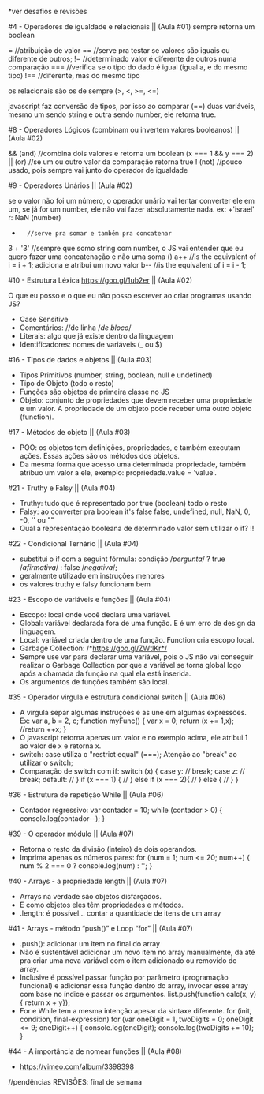 *ver desafios e revisões

#4 - Operadores de igualdade e relacionais || (Aula #01)
sempre retorna um boolean

=       //atribuição de valor
==      //serve pra testar se valores são iguais ou diferente de outros;
!=      //determinado valor é diferente de outros numa comparação
===     //verifica se o tipo do dado é igual (igual a, e do mesmo tipo)
!==     //diferente, mas do mesmo tipo

os relacionais são os de sempre (>, <, >=, <=)

javascript faz conversão de tipos, por isso ao comparar (==) duas variáveis, mesmo um sendo string e outra sendo number, ele retorna true.

#8 - Operadores Lógicos (combinam ou invertem valores booleanos) || (Aula #02)

&& (and)    //combina dois valores e retorna um boolean (x === 1 && y === 2)
|| (or)     //se um ou outro valor da comparação retorna true
! (not)     //pouco usado, pois sempre vai junto do operador de igualdade

#9 - Operadores Unários || (Aula #02)

se o valor não foi um número, o operador unário vai tentar converter ele em um, se já for um number, ele não vai fazer absolutamente nada.
ex: +'israel' r: NaN (number)
+       //serve pra somar e também pra concatenar
3 + '3' //sempre que somo string com number, o JS vai entender que eu quero fazer uma concatenação e não uma soma
()
a++     //is the equivalent of i = i + 1; adiciona e atribui um novo valor
b--     //is the equivalent of i = i - 1;

#10 - Estrutura Léxica https://goo.gl/1ub2er || (Aula #02)

O que eu posso e o que eu não posso escrever ao criar programas usando JS?
- Case Sensitive
- Comentários: //de linha /*de bloco*/
- Literais: algo que já existe dentro da linguagem
- Identificadores: nomes de variáveis (_ ou $)

#16 - Tipos de dados e objetos || (Aula #03)

- Tipos Primitivos (number, string, boolean, null e undefined) 
- Tipo de Objeto (todo o resto)
- Funções são objetos de primeira classe no JS
- Objeto: conjunto de propriedades que devem receber uma propriedade e um valor. A propriedade de um objeto pode receber uma outro objeto (function).

#17 - Métodos de objeto || (Aula #03)

- POO: os objetos tem definições, propriedades, e também executam ações. Essas ações são os métodos dos objetos.
- Da mesma forma que acesso uma determinada propriedade, também atribuo um valor a ele, exemplo: propriedade.value = 'value'.

#21 - Truthy e Falsy || (Aula #04)

- Truthy: tudo que é representado por true (boolean)
todo o resto
- Falsy: ao converter pra boolean it's false
false, undefined, null, NaN, 0, -0, '' ou ""
- Qual a representação booleana de determinado valor sem utilizar o if?
!!

#22 - Condicional Ternário || (Aula #04)

- substitui o if com a seguint fórmula: 
condição /*pergunta*/ ? true /*afirmativa*/ : false /*negativa*/;
- geralmente utilizado em instruções menores
- os valores truthy e falsy funcionam bem

#23 - Escopo de variáveis e funções || (Aula #04)

- Escopo: local onde você declara uma variável.
- Global: variável declarada fora de uma função. E é um erro de design da linguagem.
- Local: variável criada dentro de uma função. Function cria escopo local.
- Garbage Collection: /*https://goo.gl/ZWtlKr*/
- Sempre use var para declarar uma variável, pois o JS não vai conseguir realizar o Garbage Collection por que a variável se torna global logo após a chamada da função na qual ela está inserida.
- Os argumentos de funções também são local.

#35 - Operador virgula e estrutura condicional switch || (Aula #06)

- A vírgula separ algumas instruções e as une em algumas expressões.
Ex: 
var a, b = 2, c;
function myFunc() {
    var x = 0;
    return (x += 1,x);
    //return ++x;
}
- O javascript retorna apenas um valor e no exemplo acima, ele atribui 1 ao valor de x e retorna x.
- switch: case utiliza o "restrict equal" (===); Atenção ao "break" ao utilizar o switch;
- Comparação de switch com if:
switch (x) {
    case y:
    //
    break;
    case z:
    //
    break;
    default:
    //
}
if (x === 1) {
        //
    } else if (x === 2){
        //
    } else {
        //
    }
}

#36 - Estrutura de repetição While || (Aula #06)

- Contador regressivo:
var contador = 10;
while (contador > 0) {
    console.log(contador--);
}

#39 - O operador módulo || (Aula #07)

- Retorna o resto da divisão (inteiro) de dois operandos.
- Imprima apenas os números pares:
for (num = 1; num <= 20; num++) {
    num % 2 === 0 ? console.log(num) : '';
}

#40 - Arrays - a propriedade length || (Aula #07)

- Arrays na verdade são objetos disfarçados.
- E como objetos eles têm propriedades e métodos.
- .length: é possível...
contar a quantidade de itens de um array


#41 - Arrays - método “push()” e Loop “for” || (Aula #07)

- .push(): adicionar um item no final do array
- Não é sustentável adicionar um novo item no array manualmente, da até pra criar uma nova variável com o item adicionado ou removido do array.
- Inclusive é possível passar função por parâmetro (programação funcional) e adicionar essa função dentro do array, invocar esse array com base no índice e passar os argumentos.
list.push(function calc(x, y){ return x + y});
- For e While tem a mesma intenção apesar da sintaxe diferente.
for (init, condition, final-expression)
for (var oneDigit = 1, twoDigits = 0; oneDigit <= 9; oneDigit++) {
    console.log(oneDigit);
    console.log(twoDigits += 10);
}

#44 - A importância de nomear funções || (Aula #08)

- https://vimeo.com/album/3398398

//pendências
REVISÕES: final de semana